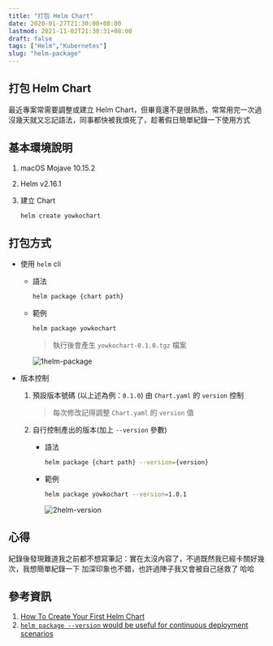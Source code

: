 ```yaml
---
title: "打包 Helm Chart"
date: 2020-01-27T21:30:00+08:00
lastmod: 2021-11-02T21:30:31+08:00
draft: false
tags: ["Helm","Kubernetes"]
slug: "helm-package"
---
```


## 打包 Helm Chart

最近專案常需要調整或建立 Helm Chart，但畢竟還不是很熟悉，常常用完一次過沒幾天就又忘記語法，同事都快被我煩死了，趁著假日簡單紀錄一下使用方式

## 基本環境說明

1. macOS Mojave 10.15.2
2. Helm v2.16.1
3. 建立 Chart

    ```bash
    helm create yowkochart
    ```

## 打包方式

* 使用 `helm` cli

    * 語法

        ```bash
        helm package {chart path}
        ```

    * 範例

        ```bash
        helm package yowkochart
        ```

        > 執行後會產生 `yowkochart-0.1.0.tgz` 檔案

        ![1helm-package](https://user-images.githubusercontent.com/3851540/73179549-99189100-414e-11ea-8cf9-5d6bce4c59f5.png)

* 版本控制
  
    1. 預設版本號碼 (以上述為例：`0.1.0`) 由 `Chart.yaml` 的 `version` 控制

        > 每次修改記得調整 `Chart.yaml` 的 `version` 值

    2. 自行控制產出的版本(加上 `--version` 參數)

        * 語法

            ```bash
            helm package {chart path} --version={version}
            ```

        * 範例

            ```bash
            helm package yowkochart --version=1.0.1
            ```

            ![2helm-version](https://user-images.githubusercontent.com/3851540/73179551-99189100-414e-11ea-88d6-7977c4de4d2a.png)

## 心得

紀錄後發現難道我之前都不想寫筆記：實在太沒內容了，不過既然我已經卡關好幾次，我想簡單紀錄一下  加深印象也不錯，也許過陣子我又會被自己拯救了 哈哈

## 參考資訊

1. [How To Create Your First Helm Chart](https://docs.bitnami.com/kubernetes/how-to/create-your-first-helm-chart/)
2. [`helm package --version` would be useful for continuous deployment scenarios](https://github.com/helm/helm/issues/1699)
